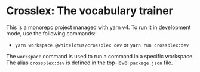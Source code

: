 # Crosslex: The vocabulary trainer

This is a monorepo project managed with yarn v4. To run it in development mode, use the following commands:

- `yarn workspace @whitelotus/crossplex dev` or `yarn run crossplex:dev`

The `workspace` command is used to run a command in a specific workspace. The alias `crossplex:dev` is defined in the top-level `package.json` file.
